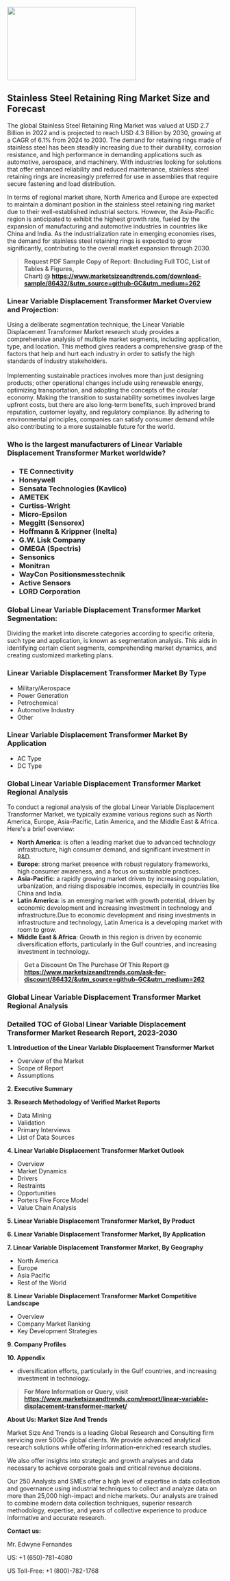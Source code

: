 <p><img class="alignnone size-medium wp-image-20088" src="https://ffe5etoiles.com/wp-content/uploads/2024/12/MST1-300x171.png" alt="" width="300" height="171" /></p><h2>Stainless Steel Retaining Ring Market Size and Forecast</h2><p>The global Stainless Steel Retaining Ring Market was valued at USD 2.7 Billion in 2022 and is projected to reach USD 4.3 Billion by 2030, growing at a CAGR of 6.1% from 2024 to 2030. The demand for retaining rings made of stainless steel has been steadily increasing due to their durability, corrosion resistance, and high performance in demanding applications such as automotive, aerospace, and machinery. With industries looking for solutions that offer enhanced reliability and reduced maintenance, stainless steel retaining rings are increasingly preferred for use in assemblies that require secure fastening and load distribution.</p><p>In terms of regional market share, North America and Europe are expected to maintain a dominant position in the stainless steel retaining ring market due to their well-established industrial sectors. However, the Asia-Pacific region is anticipated to exhibit the highest growth rate, fueled by the expansion of manufacturing and automotive industries in countries like China and India. As the industrialization rate in emerging economies rises, the demand for stainless steel retaining rings is expected to grow significantly, contributing to the overall market expansion through 2030.</p></p><blockquote id="" class=""><strong>Request PDF Sample Copy of Report: (Including Full TOC, List of Tables &amp; Figures, Chart)&nbsp;@&nbsp;<strong><a href="https://www.marketsizeandtrends.com/download-sample/86432/&utm_source=github-GC&utm_medium=262" target="_blank">https://www.marketsizeandtrends.com/download-sample/86432/&utm_source=github-GC&utm_medium=262</a></strong></strong></blockquote><h3 id="" class="">Linear Variable Displacement Transformer Market&nbsp;Overview and Projection:</h3><p id="" class="">Using a deliberate segmentation technique, the Linear Variable Displacement Transformer Market research study provides a comprehensive analysis of multiple market segments, including application, type, and location. This method gives readers a comprehensive grasp of the factors that help and hurt each industry in order to satisfy the high standards of industry stakeholders. <br /> <br />Implementing sustainable practices involves more than just designing products; other operational changes include using renewable energy, optimizing transportation, and adopting the concepts of the circular economy. Making the transition to sustainability sometimes involves large upfront costs, but there are also long-term benefits, such improved brand reputation, customer loyalty, and regulatory compliance. By adhering to environmental principles, companies can satisfy consumer demand while also contributing to a more sustainable future for the world.</p><h3 id="" class="">Who is the largest manufacturers of&nbsp;Linear Variable Displacement Transformer Market worldwide?</h3><h3 class=""><p><ul><li>TE Connectivity </li><li> Honeywell </li><li> Sensata Technologies (Kavlico) </li><li> AMETEK </li><li> Curtiss-Wright </li><li> Micro-Epsilon </li><li> Meggitt (Sensorex) </li><li> Hoffmann & Krippner (Inelta) </li><li> G.W. Lisk Company </li><li> OMEGA (Spectris) </li><li> Sensonics </li><li> Monitran </li><li> WayCon Positionsmesstechnik </li><li> Active Sensors </li><li> LORD Corporation</li></ul></p></h3><h3 id="" class="">Global&nbsp;Linear Variable Displacement Transformer Market Segmentation:</h3><p id="" class="">Dividing the market into discrete categories according to specific criteria, such type and application, is known as segmentation analysis. This aids in identifying certain client segments, comprehending market dynamics, and creating customized marketing plans.</p><h3 id="" class="">Linear Variable Displacement Transformer Market&nbsp;By Type</h3><p><p><ul><li>Military/Aerospace </li><li> Power Generation </li><li> Petrochemical </li><li> Automotive Industry </li><li> Other</p></li></ul></p></p><h3 id="" class="">Linear Variable Displacement Transformer Market&nbsp;By Application</h3><p class=""><p><ul><li>AC Type </li><li> DC Type</li></ul></p></p><h3 id="" class="">Global Linear Variable Displacement Transformer Market Regional Analysis</h3><p id="" class="">To conduct a regional analysis of the global Linear Variable Displacement Transformer Market, we typically examine various regions such as North America, Europe, Asia-Pacific, Latin America, and the Middle East &amp; Africa. Here's a brief overview:</p><ul><li><strong>North America</strong>: is often a leading market due to advanced technology infrastructure, high consumer demand, and significant investment in R&amp;D.</li><li><strong>Europe</strong>: strong market presence with robust regulatory frameworks, high consumer awareness, and a focus on sustainable practices.</li><li><strong>Asia-Pacific</strong>: a rapidly growing market driven by increasing population, urbanization, and rising disposable incomes, especially in countries like China and India.</li><li><strong>Latin America</strong>: is an emerging market with growth potential, driven by economic development and increasing investment in technology and infrastructure.Due to economic development and rising investments in infrastructure and technology, Latin America is a developing market with room to grow.</li><li><strong>Middle East &amp; Africa</strong>: Growth in this region is driven by economic diversification efforts, particularly in the Gulf countries, and increasing investment in technology.</li></ul><blockquote id="" class=""><strong>Get a Discount On The Purchase Of This Report @ <strong><a href="https://www.marketsizeandtrends.com/ask-for-discount/86432/&utm_source=github-GC&utm_medium=262" target="_blank">https://www.marketsizeandtrends.com/ask-for-discount/86432/&utm_source=github-GC&utm_medium=262</a></strong></strong></blockquote><h3 id="" class="">Global Linear Variable Displacement Transformer Market Regional Analysis</h3><h3 id="" class="">Detailed TOC of Global Linear Variable Displacement Transformer Market Research Report, 2023-2030</h3><p id="" class=""><strong>1. Introduction of the Linear Variable Displacement Transformer Market</strong></p><ul><li>Overview of the Market</li><li>Scope of Report</li><li>Assumptions</li></ul><p id="" class=""><strong>2. Executive Summary</strong></p><p id="" class=""><strong>3. Research Methodology of Verified Market Reports</strong></p><ul><li>Data Mining</li><li>Validation</li><li>Primary Interviews</li><li>List of Data Sources</li></ul><p id="" class=""><strong>4. Linear Variable Displacement Transformer Market Outlook</strong></p><ul><li>Overview</li><li>Market Dynamics</li><li>Drivers</li><li>Restraints</li><li>Opportunities</li><li>Porters Five Force Model</li><li>Value Chain Analysis</li></ul><p id="" class=""><strong>5. Linear Variable Displacement Transformer Market, By Product</strong></p><p id="" class=""><strong>6. Linear Variable Displacement Transformer Market, By Application</strong></p><p id="" class=""><strong>7. Linear Variable Displacement Transformer Market, By Geography</strong></p><ul><li>North America</li><li>Europe</li><li>Asia Pacific</li><li>Rest of the World</li></ul><p id="" class=""><strong>8. Linear Variable Displacement Transformer Market Competitive Landscape</strong></p><ul><li>Overview</li><li>Company Market Ranking</li><li>Key Development Strategies</li></ul><p id="" class=""><strong>9. Company Profiles</strong></p><p id="" class=""><strong>10. Appendix</strong></p><ul><li>diversification efforts, particularly in the Gulf countries, and increasing investment in technology.</li></ul><blockquote id="" class=""><strong>For More Information or Query, visit <strong><strong><a href="https://www.marketsizeandtrends.com/report/linear-variable-displacement-transformer-market/" target="_blank">https://www.marketsizeandtrends.com/report/linear-variable-displacement-transformer-market/</a></strong></strong></strong></blockquote><p id="" class=""><strong>About Us: Market Size And Trends</strong></p><p id="" class="">Market Size And Trends is a leading Global Research and Consulting firm servicing over 5000+ global clients. We provide advanced analytical research solutions while offering information-enriched research studies.</p><p id="" class="">We also offer insights into strategic and growth analyses and data necessary to achieve corporate goals and critical revenue decisions.</p><p id="" class="">Our 250 Analysts and SMEs offer a high level of expertise in data collection and governance using industrial techniques to collect and analyze data on more than 25,000 high-impact and niche markets. Our analysts are trained to combine modern data collection techniques, superior research methodology, expertise, and years of collective experience to produce informative and accurate research.</p><p id="" class=""><strong>Contact us:</strong></p><p id="" class="">Mr. Edwyne Fernandes</p><p id="" class="">US: +1 (650)-781-4080</p><p id="" class="">US Toll-Free: +1 (800)-782-1768</p>
